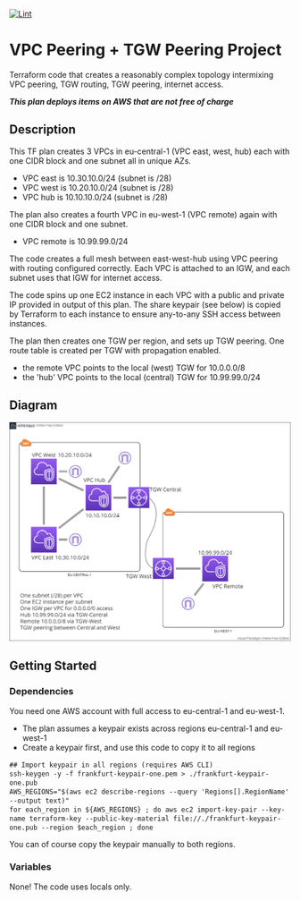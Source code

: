 [![Lint](https://github.com/cpaggen/aws_tgw_peering/actions/workflows/blank.yml/badge.svg)](https://github.com/cpaggen/aws_tgw_peering/actions/workflows/blank.yml)

# VPC Peering + TGW Peering Project

Terraform code that creates a reasonably complex topology intermixing VPC peering, TGW routing, TGW peering, internet access.

***This plan deploys items on AWS that are *not* free of charge***

## Description

This TF plan creates 3 VPCs in eu-central-1 (VPC east, west, hub) each with one CIDR block and one subnet all in unique AZs.
* VPC east is 10.30.10.0/24 (subnet is /28)
* VPC west is 10.20.10.0/24 (subnet is /28)     
* VPC hub  is 10.10.10.0/24 (subnet is /28)     

The plan also creates a fourth VPC in eu-west-1 (VPC remote) again with one CIDR block and one subnet.
* VPC remote is 10.99.99.0/24

The code creates a full mesh between east-west-hub using VPC peering with routing configured correctly.
Each VPC is attached to an IGW, and each subnet uses that IGW for internet access.

The code spins up one EC2 instance in each VPC with a public and private IP provided in output of this plan.
The share keypair (see below) is copied by Terraform to each instance to ensure any-to-any SSH access between instances.

The plan then creates one TGW per region, and sets up TGW peering. 
One route table is created per TGW with propagation enabled. 
* the remote VPC points to the local (west) TGW for 10.0.0.0/8
* the 'hub' VPC points to the local (central) TGW for 10.99.99.0/24

## Diagram
![AWS topology diagram](http://github.com/cpaggen/aws_tgw_peering/blob/master/diagram.png?raw=true)

## Getting Started

### Dependencies

You need one AWS account with full access to eu-central-1 and eu-west-1.

* The plan assumes a keypair exists across regions eu-central-1 and eu-west-1
* Create a keypair first, and use this code to copy it to all regions
```
## Import keypair in all regions (requires AWS CLI)
ssh-keygen -y -f frankfurt-keypair-one.pem > ./frankfurt-keypair-one.pub
AWS_REGIONS="$(aws ec2 describe-regions --query 'Regions[].RegionName' --output text)"
for each_region in ${AWS_REGIONS} ; do aws ec2 import-key-pair --key-name terraform-key --public-key-material file://./frankfurt-keypair-one.pub --region $each_region ; done
```

You can of course copy the keypair manually to both regions.

### Variables

None! The code uses locals only.
